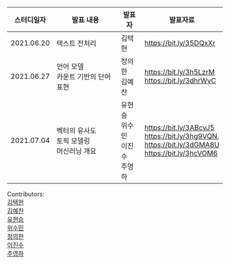 스터디일자|발표 내용|발표자|발표자료|
|------|-------------|----|---|
|2021.06.20|텍스트 전처리|김택현|https://bit.ly/35DQxXr|
|2021.06.27|언어 모델 <br/> 카운트 기반의 단어 표현|정의한 <br/> 김예찬|https://bit.ly/3h5LzrM <br/> https://bit.ly/3dhrWvC|
|2021.07.04|벡터의 유사도 <br/> 토픽 모델링 <br/> 머신러닝 개요|유현승 <br/> 위수민 <br/> 이진수 <br/> 주영하|https://bit.ly/3ABcvJ5 <br/> https://bit.ly/3hg9VQN, <br/> https://bit.ly/3dGMA8U <br/> https://bit.ly/3hcVOM6|

Contributors: \
[김택현](https://github.com/dobbytk) \
[김예찬](https://github.com/pterons) \
[유현승](https://github.com/hyunicecream) \
[위수민](https://github.com/SUMIN-WEE) \
[정의한](https://github.com/EuiHanJung) \
[이진수](https://github.com/IDF13) \
[주영하](https://github.com/youngha-Ju)
